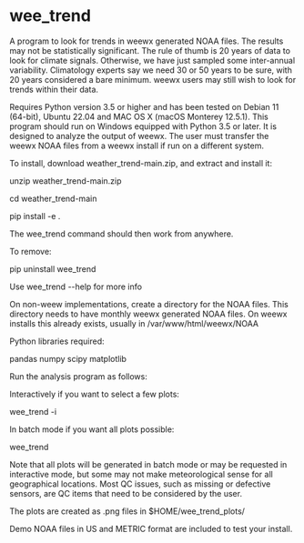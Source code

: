 # wee_trend

A program to look for trends in weewx generated NOAA files. The results may not be statistically significant. The rule of thumb is 20 years of data to look for climate signals. Otherwise, we have just sampled some inter-annual variability. Climatology experts say we need 30 or 50 years to be sure, with 20 years considered a bare minimum. weewx users may still wish to look for trends within their data.

Requires Python version 3.5 or higher and has been tested on Debian 11 (64-bit), Ubuntu 22.04 and MAC OS X (macOS Monterey 12.5.1). This program should run on Windows equipped with Python 3.5 or later. It is designed to analyze the output of weewx. The user must transfer the weewx NOAA files from a weewx install if run on a different system.


To install, download weather_trend-main.zip, and extract and install it:

unzip weather_trend-main.zip

cd weather_trend-main

pip install -e .

The wee_trend command should then work from anywhere.

To remove:

pip uninstall wee_trend

Use wee_trend --help for more info

On non-weew implementations, create a directory for the NOAA files. This directory  needs to have monthly weewx generated NOAA files. On weewx installs this already exists, usually in /var/www/html/weewx/NOAA


Python libraries required:

pandas
numpy
scipy
matplotlib



Run the analysis program as follows:

Interactively if you want to select a few plots:

wee_trend -i


In batch mode if you want all plots possible:
    
wee_trend
    
Note that all plots will be generated in batch mode or may be requested in interactive mode, but some may not make meteorological sense for all geographical locations. Most QC issues, such as missing or defective sensors, are QC items that need to be considered by the user.


The plots are created as .png files in $HOME/wee_trend_plots/

Demo NOAA files in US and METRIC format are included to test your install.
